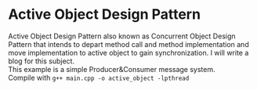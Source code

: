 Active Object Design Pattern
============================

Active Object Design Pattern also known as Concurrent Object Design Pattern that intends to depart method call and method implementation and move implementation to active object to gain synchronization. I will write a blog for this subject.  
This example is a simple Producer&Consumer message system.   
Compile with `g++ main.cpp -o active_object -lpthread`
